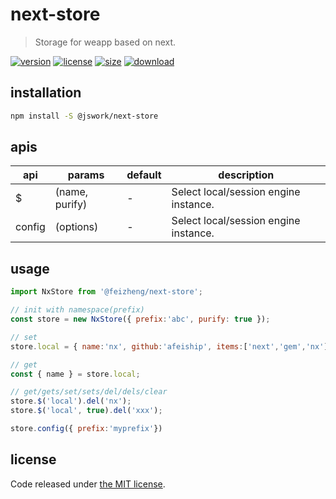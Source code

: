 # next-store
> Storage for weapp based on next.

[![version][version-image]][version-url]
[![license][license-image]][license-url]
[![size][size-image]][size-url]
[![download][download-image]][download-url]

## installation
```bash
npm install -S @jswork/next-store
```

## apis
| api    | params         | default | description                           |
| ------ | -------------- | ------- | ------------------------------------- |
| $      | (name, purify) | -       | Select local/session engine instance. |
| config | (options)      | -       | Select local/session engine instance. |


## usage
```js
import NxStore from '@feizheng/next-store';

// init with namespace(prefix)
const store = new NxStore({ prefix:'abc', purify: true });

// set
store.local = { name:'nx', github:'afeiship', items:['next','gem','nx']}

// get
const { name } = store.local;

// get/gets/set/sets/del/dels/clear
store.$('local').del('nx');
store.$('local', true).del('xxx');

store.config({ prefix:'myprefix'})
```

## license
Code released under [the MIT license](https://github.com/afeiship/next-store/blob/master/LICENSE.txt).

[version-image]: https://img.shields.io/npm/v/@jswork/next-store
[version-url]: https://npmjs.org/package/@jswork/next-store

[license-image]: https://img.shields.io/npm/l/@jswork/next-store
[license-url]: https://github.com/afeiship/next-store/blob/master/LICENSE.txt

[size-image]: https://img.shields.io/bundlephobia/minzip/@jswork/next-store
[size-url]: https://github.com/afeiship/next-store/blob/master/dist/next-store.min.js

[download-image]: https://img.shields.io/npm/dm/@jswork/next-store
[download-url]: https://www.npmjs.com/package/@jswork/next-store
